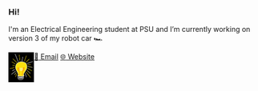### Hi! 

I'm an Electrical Engineering student at PSU and I’m currently working on version 3 of my robot car :racing_car:

<p><img height=60 align="left" src="PP.JPG"></p>

[:email: Email](jkk5987@psu.edu) [:globe_with_meridians: Website](jasminekhalil.github.io)
